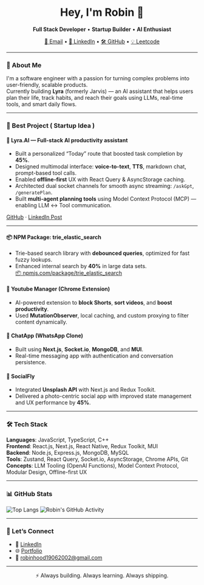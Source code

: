 <h1 align="center">Hey, I'm Robin 👋</h1>

<p align="center">
  <b>Full Stack Developer</b> • <b>Startup Builder</b> • <b>AI Enthusiast</b>  
</p>

<p align="center">
  <a href="mailto:robinhood19062002@gmail.com">📧 Email</a> •
  <a href="https://www.linkedin.com/in/robinhood00007/">💼 LinkedIn</a> •
  <a href="https://github.com/robin00007">🛠 GitHub</a> •
  <a href="https://leetcode.com/robinhood07/">💡 Leetcode</a> 
</p>

---

### 🧠 About Me

I'm a software engineer with a passion for turning complex problems into user-friendly, scalable products.  
Currently building **Lyra** (formerly Jarvis) — an AI assistant that helps users plan their life, track habits, and reach their goals using LLMs, real-time tools, and smart daily flows.

---

### 🚀 Best Project ( Startup Idea ) 

#### 🧭 Lyra.AI — Full-stack AI productivity assistant

- Built a personalized “Today” route that boosted task completion by **45%**.
- Designed multimodal interface: **voice-to-text**, **TTS**, markdown chat, prompt-based tool calls.
- Enabled **offline-first** UX with React Query & AsyncStorage caching.
- Architected dual socket channels for smooth async streaming: `/askGpt`, `/generatePlan`.
- Built **multi-agent planning tools** using Model Context Protocol (MCP) — enabling LLM ↔ Tool communication.

[GitHub](https://github.com/robin00007) · [LinkedIn Post](https://www.linkedin.com/feed/update/urn:li:activity:7326286022273601536/)

---

#### 📦 NPM Package: trie_elastic_search  
- Trie-based search library with **debounced queries**, optimized for fast fuzzy lookups.  
- Enhanced internal search by **40%** in large data sets.  
[📦 npmjs.com/package/trie_elastic_search](https://www.npmjs.com/package/trie_elastic_search)

#### 🧩 Youtube Manager (Chrome Extension)  
- AI-powered extension to **block Shorts**, **sort videos**, and **boost productivity**.
- Used **MutationObserver**, local caching, and custom proxying to filter content dynamically.

#### 💬 ChatApp (WhatsApp Clone)  
- Built using **Next.js**, **Socket.io**, **MongoDB**, and **MUI**.
- Real-time messaging app with authentication and conversation persistence.

#### 📸 SocialFly  
- Integrated **Unsplash API** with Next.js and Redux Toolkit.
- Delivered a photo-centric social app with improved state management and UX performance by **45%**.

---

### 🛠 Tech Stack

**Languages**: JavaScript, TypeScript, C++  
**Frontend**: React.js, Next.js, React Native, Redux Toolkit, MUI  
**Backend**: Node.js, Express.js, MongoDB, MySQL  
**Tools**: Zustand, React Query, Socket.io, AsyncStorage, Chrome APIs, Git  
**Concepts**: LLM Tooling (OpenAI Functions), Model Context Protocol, Modular Design, Offline-first UX

---

### 📊 GitHub Stats

![Top Langs](https://github-readme-stats.vercel.app/api/top-langs/?username=robin00007&layout=compact&theme=react)
![Robin's GitHub Activity](https://github-readme-activity-graph.vercel.app/graph?username=robin00007&theme=react-dark&area=true&hide_border=true)

---

### 🤝 Let’s Connect

- 💼 [LinkedIn](https://www.linkedin.com/in/robinhood00007/)
- 🌐 [Portfolio](https://robinchoudhary.me)
- 📧 robinhood19062002@gmail.com

---

<p align="center">⚡ Always building. Always learning. Always shipping.</p>
